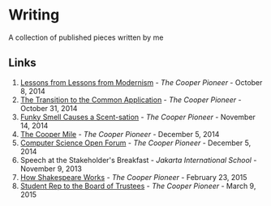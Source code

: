 # Writing
A collection of published pieces written by me

## Links

1. [Lessons from Lessons from Modernism](http://pioneer.cooper.edu/2014/10/14/lessons-lessons-modernism/) - *The Cooper Pioneer* - October 8, 2014
2. [The Transition to the Common Application](http://pioneer.cooper.edu/2014/12/03/transition-common-application/) - *The Cooper Pioneer* - October 31, 2014
3. [Funky Smell Causes a Scent-sation](http://pioneer.cooper.edu/2014/12/03/funky-smell-scentsation/) - *The Cooper Pioneer* - November 14, 2014
4. [The Cooper Mile](http://pioneer.cooper.edu/2014/12/06/cooper-mile/) - *The Cooper Pioneer* - December 5, 2014
5. [Computer Science Open Forum](http://pioneer.cooper.edu/2014/12/06/computer-science-open-forum/) - *The Cooper Pioneer* - December 5, 2014
6. Speech at the Stakeholder's Breakfast - *Jakarta International School* - November 9, 2013
7. [How Shakespeare Works](http://pioneer.cooper.edu/2015/02/21/shakespeare-works/) - *The Cooper Pioneer* - February 23, 2015
8. [Student Rep to the Board of Trustees](http://pioneer.cooper.edu/2015/03/08/student-representative-board-trustees/) - *The Cooper Pioneer* - March 9, 2015
